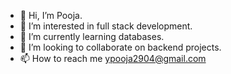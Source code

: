 - 👋 Hi, I’m Pooja.
- 👀 I’m interested in full stack development.
- 🌱 I’m currently learning databases.
- 💞️ I’m looking to collaborate on backend projects.
- 📫 How to reach me ypooja2904@gmail.com

<!---
Poojaaa2904/Poojaaa2904 is a ✨ special ✨ repository because its `README.md` (this file) appears on your GitHub profile.
You can click the Preview link to take a look at your changes.
--->
